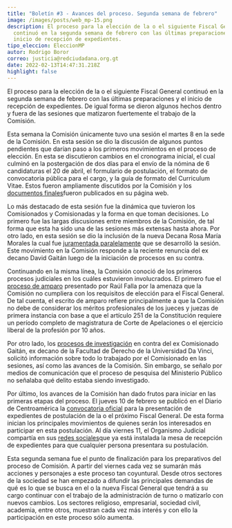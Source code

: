 ```yaml
---
title: "Boletín #3 - Avances del proceso. Segunda semana de febrero"
image: /images/posts/web_mp-15.png
description: El proceso para la elección de la o el siguiente Fiscal General
  continuó en la segunda semana de febrero con las últimas preparaciones y el
  inicio de recepción de expedientes.
tipo_eleccion: EleccionMP
autor: Rodrigo Boror
correo: justicia@redciudadana.org.gt
date: 2022-02-13T14:47:31.218Z
highlight: false
---
```

<!--StartFragment-->

El proceso para la elección de la o el siguiente Fiscal General continuó en la segunda semana de febrero con las últimas preparaciones y el inicio de recepción de expedientes. De igual forma se dieron algunos hechos dentro y fuera de las sesiones que matizaron fuertemente el trabajo de la Comisión.

Esta semana la Comisión únicamente tuvo una sesión el martes 8 en la sede de la Comisión. En esta sesión se dio la discusión de algunos puntos pendientes que darían paso a los primeros movimientos en el proceso de elección. En esta se discutieron cambios en el cronograma inicial, el cual culminó en la postergación de dos días para el envío de la nómina de 6 candidaturas el 20 de abril, el formulario de postulación, el formato de convocatoria pública para el cargo, y la guía de formato del Curriculum Vitae. Estos fueron ampliamente discutidos por la Comisión y los [documentos finales](https://drive.google.com/drive/folders/190ceGDyRyNEmI3QViPB6A6AXFaHl75cI?usp=sharing)fueron publicados en su página web. 

Lo más destacado de esta sesión fue la dinámica que tuvieron los Comisionados y Comisionadas y la forma en que toman decisiones. Lo primero fue las largas discusiones entre miembros de la Comisión, de tal forma que esta ha sido una de las sesiones más extensas hasta ahora. Por otro lado, en esta sesión se dio la inclusión de la nueva Decana Rosa María Morales la cual fue [juramentada paralelamente](https://elperiodico.com.gt/lo-mas-importante-de-hoy/2022/02/08/congreso-juramenta-a-rosa-maria-morales-para-integrar-la-postuladora-para-la-eleccion-del-fiscal-general1/) que se desarrolló la sesión. Este movimiento en la Comisión responde a la reciente renuncia del ex decano David Gaitán luego de la iniciación de procesos en su contra. 

Continuando en la misma línea, la Comisión conoció de los primeros procesos judiciales en los cuáles estuvieron involucrados. El primero fue el [proceso de amparo](https://www.prensalibre.com/ahora/guatemala/justicia/en-desarrollo-tercera-sesion-de-la-comision-de-postulacion-para-eleccion-de-fiscal-general/) presentado por Raúl Falla por la amenaza que la Comisión no cumpliera con los requisitos de elección para el Fiscal General. De tal cuenta, el escrito de amparo refiere principalmente a que la Comisión no debe de considerar los méritos profesionales de los jueces y juezas de primera instancia con base a que el artículo 251 de la Constitución requiere un período completo de magistratura de Corte de Apelaciones o el ejercicio liberal de la profesión por 10 años. 

Por otro lado, los [procesos de investigación](https://www.prensacomunitaria.org/2022/02/porras-agiliza-denuncia-contra-david-gaitan-quien-renuncia-a-postuladora-de-fiscal-general/) en contra del ex Comisionado Gaitán, ex decano de la Facultad de Derecho de la Universidad Da Vinci,  solicitó información sobre todo lo trabajado por el Comisionado en las sesiones, así como las avances de la Comisión. Sin embargo, se señalo por medios de comunicación que el proceso de pesquisa del Ministerio Público no señalaba qué delito estaba siendo investigado.  

Por último, los avances de la Comisión han dado frutos para iniciar en las primeras etapas del proceso. El jueves 10 de febrero se publicó en el Diario de Centroamérica la [convocatoria oficial](https://drive.google.com/file/d/1YqYTtO3wDg5_ZqApFGmFqrqlvxfdIQZC/view?usp=sharing) para la presentación de expedientes de postulación de la o el próximo Fiscal General. De esta forma inician los principales movimientos de quienes serán los interesados en participar en esta postulación. Al día viernes 11, el Organismo Judicial compartía en sus [redes sociales](https://twitter.com/ojguatemala/status/1492166475066621953?s=24)que ya está instalada la mesa de recepción de expedientes para que cualquier persona presentara su postulación. 

Esta segunda semana fue el punto de finalización para los preparativos del proceso de Comisión. A partir del viernes cada vez se sumarán más acciones y personajes a este proceso tan coyuntural. Desde otros sectores de la sociedad se han empezado a difundir las principales demandas de qué es lo que se busca en el o la nueva Fiscal General que tendrá a su cargo continuar con el trabajo de la administración de turno o matizarlo con nuevos cambios. Los sectores religioso, empresarial, sociedad civil, academia, entre otros, muestran cada vez más interés y con ello la participación en este proceso sólo aumenta. 

<!--EndFragment-->
